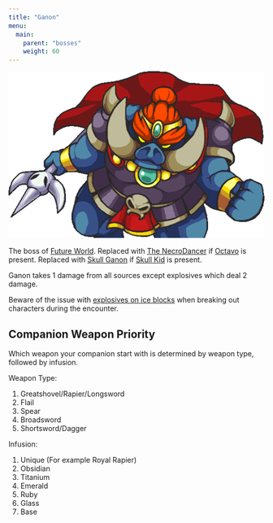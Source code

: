 ```yaml
---
title: "Ganon"
menu:
  main:
    parent: "bosses"
    weight: 60
---
```


![](/img/bosses/ganon.png)

The boss of [Future World](/dungeons/future-world/).
Replaced with [The NecroDancer](/bosses/the-necrodancer) if [Octavo](/characters/octavo) is present.
Replaced with [Skull Ganon](/bosses/skull-ganon) if [Skull Kid](/characters/skull-kid) is present.

Ganon takes 1 damage from all sources except explosives which deal 2 damage.

Beware of the issue with [explosives on ice blocks](/general/issues/#ganon--explosives-on-ice-blocks) when breaking out characters during the encounter.

## Companion Weapon Priority

Which weapon your companion start with is determined by weapon type, followed by infusion.

Weapon Type:
1. Greatshovel/Rapier/Longsword
2. Flail
3. Spear
4. Broadsword
5. Shortsword/Dagger

Infusion:
1. Unique (For example Royal Rapier)
2. Obsidian
3. Titanium
4. Emerald
5. Ruby
6. Glass
7. Base
